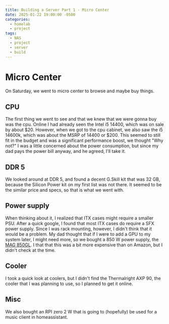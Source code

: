 ```yaml
---
title: Building a Server Part 1 - Micro Center
date: 2025-01-22 19:00:00 -0500
categories:
  - homelab
  - project
tags:
  - NAS
  - project
  - server
  - build
---
```

# Micro Center

On Saturday, we went to micro center to browse and maybe buy things.

## CPU

The first thing we went to see and that we knew that we were gonna buy was the cpu. Online I had already seen the Intel i5 14400, which was on sale by about $20. However, when we got to the cpu cabinet, we also saw the i5 14600k, which was about the MSRP of 14400 or $200. This seemed to still fit in the budget and was a significant performance boost, we thought "Why not?" I was a little concerned about the power consumption, but since my dad pays the power bill anyway, and he agreed, I'll take it.

## DDR 5

We looked around at DDR 5, and found a decent G.Skill kit that was 32 GB, because the Silicon Power kit on my first list was not there. It seemed to be the similar price and specs, so that is what we went with.

## Power supply

When thinking about it, I realized that ITX cases might require a smaller PSU. After a quick google, I found that most ITX cases do require a SFX power supply. Since I was rack mounting, however, I didn't think that it would be a problem. My dad thought that if I were to add a GPU to my system later, I might need more, so we bought a 850 W power supply, the [MAG 850GL](https://pcpartpicker.com/product/zF4Zxr/msi-mag-a850gl-pcie5-850-w-80-gold-certified-fully-modular-atx-power-supply-mag-a850gl-pcie5). I that that this was a bit more expensive than on Amazon, but I didn't check at the time.

## Cooler

I took a quick look at coolers, but I didn't find the Thermalright AXP 90, the cooler that I was planning to use, so I planned to get it online. 

## Misc

We also bought an RPI zero 2 W that is going to (hopefully) be used for a music client in homeassistant. 